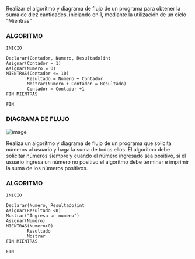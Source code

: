 Realizar el algoritmo y diagrama de flujo de un programa para obtener la suma de diez cantidades, iniciando en 1, mediante la utilización de un ciclo “Mientras”

### ALGORITMO

    INICIO
    
    Declarar(Contador, Numero, Resultado)int
    Asignar(Contador = 1)
    Asignar(Numero = 0)
    MIENTRAS(Contador <= 10)
            Resultado = Numero + Contador
            Mostrar(Numero + Contador = Resultado)
            Contador = Contador +1
    FIN MIENTRAS
    
    FIN

### DIAGRAMA DE FLUJO

![image](https://user-images.githubusercontent.com/101203478/159749638-053b2906-9e54-4a8d-8d29-26b257ea5db5.png)

Realiza un algoritmo y diagrama de flujo de un programa que solicita números al usuario y haga la suma de todos ellos. El algoritmo debe solicitar números siempre y cuando el número ingresado sea positivo, si el usuario ingresa un número no positivo el algoritmo debe terminar e imprimir la suma de los números positivos.

### ALGORITMO

    INICIO
    
    Declarar(Numero, Resultado)int
    Asignar(Resultado <0)
    Mostrar("Ingresa un numero")
    Asignar(Numero)
    MIENTRAS(Numero>0)
            Resultado
            Mostrar
    FIN MIENTRAS
    
    FIN
    
